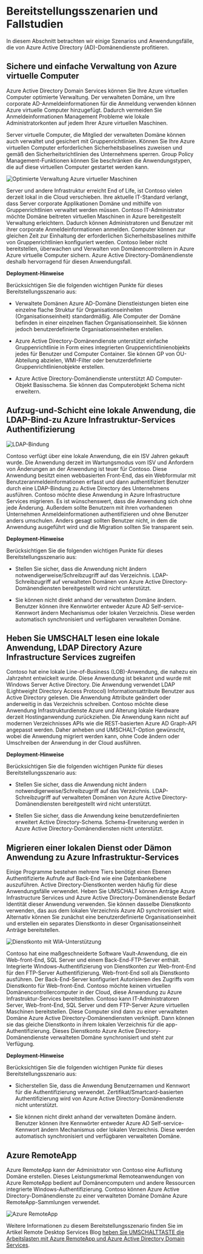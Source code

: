<properties
    pageTitle="Azure Active Directory Domain Services: Bereitstellungsszenarien | Microsoft Azure"
    description="Bereitstellungsszenarien für Azure Active Directory-Domänendienste"
    services="active-directory-ds"
    documentationCenter=""
    authors="mahesh-unnikrishnan"
    manager="stevenpo"
    editor="curtand"/>

<tags
    ms.service="active-directory-ds"
    ms.workload="identity"
    ms.tgt_pltfrm="na"
    ms.devlang="na"
    ms.topic="article"
    ms.date="09/21/2016"
    ms.author="maheshu"/>


# <a name="deployment-scenarios-and-use-cases"></a>Bereitstellungsszenarien und Fallstudien
In diesem Abschnitt betrachten wir einige Szenarios und Anwendungsfälle, die von Azure Active Directory (AD)-Domänendienste profitieren.

## <a name="secure-easy-administration-of-azure-virtual-machines"></a>Sichere und einfache Verwaltung von Azure virtuelle Computer
Azure Active Directory Domain Services können Sie Ihre Azure virtuellen Computer optimierte Verwaltung. Der verwalteten Domäne, um Ihre corporate AD-Anmeldeinformationen für die Anmeldung verwenden können Azure virtuelle Computer hinzugefügt. Dadurch vermeiden Sie Anmeldeinformationen Management Probleme wie lokale Administratorkonten auf jedem Ihrer Azure virtuellen Maschinen.

Server virtuelle Computer, die Mitglied der verwalteten Domäne können auch verwaltet und gesichert mit Gruppenrichtlinien. Können Sie Ihre Azure virtuellen Computer erforderlichen Sicherheitsbaselines zuweisen und gemäß den Sicherheitsrichtlinien des Unternehmens sperren. Group Policy Management-Funktionen können Sie beschränken die Anwendungstypen, die auf diese virtuellen Computer gestartet werden kann.

![Optimierte Verwaltung Azure virtueller Maschinen](./media/active-directory-domain-services-scenarios/streamlined-vm-administration.png)

Server und andere Infrastruktur erreicht End of Life, ist Contoso vielen derzeit lokal in die Cloud verschieben. Ihre aktuelle IT-Standard verlangt, dass Server corporate Applikationen Domäne und mithilfe von Gruppenrichtlinien verwaltet werden müssen. Contoso IT-Administrator möchte Domäne beitreten virtuellen Maschinen in Azure bereitgestellt Verwaltung erleichtern. Dadurch können Administratoren und Benutzer mit ihrer corporate Anmeldeinformationen anmelden. Computer können zur gleichen Zeit zur Einhaltung der erforderlichen Sicherheitsbaselines mithilfe von Gruppenrichtlinien konfiguriert werden. Contoso lieber nicht bereitstellen, überwachen und Verwalten von Domänencontrollern in Azure Azure virtuelle Computer sichern. Azure Active Directory-Domänendienste deshalb hervorragend für diesen Anwendungsfall.

**Deployment-Hinweise**

Berücksichtigen Sie die folgenden wichtigen Punkte für dieses Bereitstellungsszenario aus:

- Verwaltete Domänen Azure AD-Domäne Dienstleistungen bieten eine einzelne flache Struktur für Organisationseinheiten (Organisationseinheit) standardmäßig. Alle Computer der Domäne befinden in einer einzelnen flachen Organisationseinheit. Sie können jedoch benutzerdefinierte Organisationseinheiten erstellen.

- Azure Active Directory-Domänendienste unterstützt einfache Gruppenrichtlinie in Form eines integrierten Gruppenrichtlinienobjekts jedes für Benutzer und Computer Container. Sie können GP von OU-Abteilung abzielen, WMI-Filter oder benutzerdefinierte Gruppenrichtlinienobjekte erstellen.

- Azure Active Directory-Domänendienste unterstützt AD Computer-Objekt Basisschema. Sie können das Computerobjekt Schema nicht erweitern.


## <a name="lift-and-shift-an-on-premises-application-that-uses-ldap-bind-authentication-to-azure-infrastructure-services"></a>Aufzug-und-Schicht eine lokale Anwendung, die LDAP-Bind-zu Azure Infrastruktur-Services Authentifizierung

![LDAP-Bindung](./media/active-directory-domain-services-scenarios/ldap-bind.png)

Contoso verfügt über eine lokale Anwendung, die ein ISV Jahren gekauft wurde. Die Anwendung derzeit im Wartungsmodus vom ISV und Anfordern von Änderungen an der Anwendung ist teuer für Contoso. Diese Anwendung besitzt einen webbasierten Front-End, das ein Webformular mit Benutzeranmeldeinformationen erfasst und dann authentifiziert Benutzer durch eine LDAP-Bindung zu Active Directory des Unternehmens ausführen. Contoso möchte diese Anwendung in Azure Infrastructure Services migrieren. Es ist wünschenswert, dass die Anwendung sich ohne jede Änderung. Außerdem sollte Benutzern mit ihren vorhandenen Unternehmen Anmeldeinformationen authentifizieren und ohne Benutzer anders umschulen. Anders gesagt sollten Benutzer nicht, in dem die Anwendung ausgeführt wird und die Migration sollten Sie transparent sein.

**Deployment-Hinweise**

Berücksichtigen Sie die folgenden wichtigen Punkte für dieses Bereitstellungsszenario aus:

- Stellen Sie sicher, dass die Anwendung nicht ändern notwendigerweise/Schreibzugriff auf das Verzeichnis. LDAP-Schreibzugriff auf verwalteten Domänen von Azure Active Directory-Domänendiensten bereitgestellt wird nicht unterstützt.

- Sie können nicht direkt anhand der verwalteten Domäne ändern. Benutzer können ihre Kennwörter entweder Azure AD Self-service-Kennwort ändern Mechanismus oder lokalen Verzeichnis. Diese werden automatisch synchronisiert und verfügbaren verwalteten Domäne.


## <a name="lift-and-shift-an-on-premises-application-that-uses-ldap-read-to-access-the-directory-to-azure-infrastructure-services"></a>Heben Sie UMSCHALT lesen eine lokale Anwendung, LDAP Directory Azure Infrastructure Services zugreifen
Contoso hat eine lokale Line-of-Business (LOB)-Anwendung, die nahezu ein Jahrzehnt entwickelt wurde. Diese Anwendung ist bekannt und wurde mit Windows Server Active Directory. Die Anwendung verwendet LDAP (Lightweight Directory Access Protocol) Informationsattribute Benutzer aus Active Directory gelesen. Die Anwendung Attribute geändert oder anderweitig in das Verzeichnis schreiben. Contoso möchte diese Anwendung Infrastrukturdienste Azure und Alterung lokale Hardware derzeit Hostinganwendung zurückziehen. Die Anwendung kann nicht auf modernen Verzeichnisses APIs wie die REST-basierten Azure AD Graph-API angepasst werden. Daher anheben und UMSCHALT-Option gewünscht, wobei die Anwendung migriert werden kann, ohne Code ändern oder Umschreiben der Anwendung in der Cloud ausführen.

**Deployment-Hinweise**

Berücksichtigen Sie die folgenden wichtigen Punkte für dieses Bereitstellungsszenario aus:

- Stellen Sie sicher, dass die Anwendung nicht ändern notwendigerweise/Schreibzugriff auf das Verzeichnis. LDAP-Schreibzugriff auf verwalteten Domänen von Azure Active Directory-Domänendiensten bereitgestellt wird nicht unterstützt.

- Stellen Sie sicher, dass die Anwendung keine benutzerdefinierten erweitert Active Directory-Schema. Schema-Erweiterung werden in Azure Active Directory-Domänendiensten nicht unterstützt.


## <a name="migrate-an-on-premises-service-or-daemon-application-to-azure-infrastructure-services"></a>Migrieren einer lokalen Dienst oder Dämon Anwendung zu Azure Infrastruktur-Services
Einige Programme bestehen mehrere Tiers benötigt einen Ebenen Authentifizierte Aufrufe auf Back-End wie eine Datenbankebene auszuführen. Active Directory-Dienstkonten werden häufig für diese Anwendungsfälle verwendet. Heben Sie UMSCHALT können Anträge Azure Infrastructure Services und Azure Active Directory-Domänendienste Bedarf Identität dieser Anwendung verwenden. Sie können dasselbe Dienstkonto verwenden, das aus dem lokalen Verzeichnis Azure AD synchronisiert wird. Alternativ können Sie zunächst eine benutzerdefinierte Organisationseinheit und erstellen ein separates Dienstkonto in dieser Organisationseinheit Anträge bereitstellen.

![Dienstkonto mit WIA-Unterstützung](./media/active-directory-domain-services-scenarios/wia-service-account.png)

Contoso hat eine maßgeschneiderte Software Vault-Anwendung, die ein Web-front-End, SQL Server und einem Back-End-FTP-Server enthält. Integrierte Windows-Authentifizierung von Dienstkonten zur Web-front-End für den FTP-Server Authentifizierung. Web-front-End soll als Dienstkonto ausführen. Der Back-End-Server konfiguriert Autorisieren des Zugriffs vom Dienstkonto für Web-front-End. Contoso möchte keinen virtuellen Domänencontrollercomputer in der Cloud, diese Anwendung zu Azure Infrastruktur-Services bereitstellen. Contoso kann IT-Administratoren Server, Web-front-End, SQL Server und dem FTP-Server Azure virtuellen Maschinen bereitstellen. Diese Computer sind dann zu einer verwalteten Domäne Azure Active Directory-Domänendiensten verknüpft. Dann können sie das gleiche Dienstkonto in ihrem lokalen Verzeichnis für die app-Authentifizierung. Dieses Dienstkonto Azure Active Directory-Domänendienste verwalteten Domäne synchronisiert und steht zur Verfügung.

**Deployment-Hinweise**

Berücksichtigen Sie die folgenden wichtigen Punkte für dieses Bereitstellungsszenario aus:

- Sicherstellen Sie, dass die Anwendung Benutzernamen und Kennwort für die Authentifizierung verwendet. Zertifikat/Smartcard-basierten Authentifizierung wird von Azure Active Directory-Domänendienste nicht unterstützt.

- Sie können nicht direkt anhand der verwalteten Domäne ändern. Benutzer können ihre Kennwörter entweder Azure AD Self-service-Kennwort ändern Mechanismus oder lokalen Verzeichnis. Diese werden automatisch synchronisiert und verfügbaren verwalteten Domäne.


## <a name="azure-remoteapp"></a>Azure RemoteApp
Azure RemoteApp kann der Administrator von Contoso eine Auflistung Domäne erstellen. Dieses Leistungsmerkmal Remoteanwendungen von Azure RemoteApp bedient auf Domänencomputern und andere Ressourcen integrierte Windows-Authentifizierung. Contoso können Azure Active Directory-Domänendienste zu einer verwalteten Domäne Domäne Azure RemoteApp-Sammlungen verwendet.

![Azure RemoteApp](./media/active-directory-domain-services-scenarios/azure-remoteapp.png)

Weitere Informationen zu diesem Bereitstellungsszenario finden Sie im Artikel Remote Desktop Services Blog [heben Sie UMSCHALTTASTE die Arbeitslasten mit Azure RemoteApp und Azure Active Directory Domain Services](http://blogs.msdn.com/b/rds/archive/2016/01/19/lift-and-shift-your-workloads-with-azure-remoteapp-and-azure-ad-domain-services.aspx).
